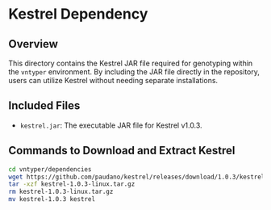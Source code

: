 # Kestrel Dependency

## Overview

This directory contains the Kestrel JAR file required for genotyping within the `vntyper` environment. By including the JAR file directly in the repository, users can utilize Kestrel without needing separate installations.

## Included Files

- `kestrel.jar`: The executable JAR file for Kestrel v1.0.3.

## Commands to Download and Extract Kestrel

```bash
cd vntyper/dependencies
wget https://github.com/paudano/kestrel/releases/download/1.0.3/kestrel-1.0.3-linux.tar.gz
tar -xzf kestrel-1.0.3-linux.tar.gz
rm kestrel-1.0.3-linux.tar.gz
mv kestrel-1.0.3 kestrel
``` 